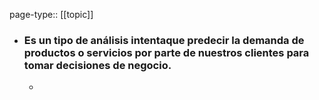 page-type:: [[topic]]
- ### Es un tipo de análisis intentaque predecir la demanda de productos o servicios por parte de nuestros clientes para tomar decisiones de negocio.
  - 


